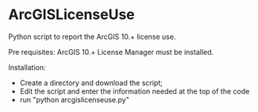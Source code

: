 # ArcGISLicenseUse
Python script to report the ArcGIS 10.+ license use.

Pre requisites:
ArcGIS 10.+ License Manager must be installed.

Installation:
 - Create a directory and download the script;
 - Edit the script and enter the information needed at the top of the code
 - run "python arcgislicenseuse.py"
